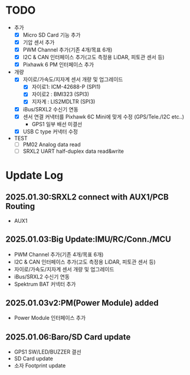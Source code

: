 # TODO

- 추가 
  - [x] Micro SD Card 기능 추가
  - [x] 기압 센서 추가
  - [x] PWM Channel 추가(기존 4개/목표 6개)
  - [x] I2C & CAN 인터페이스 추가(고도 측정용 LiDAR, 피토관 센서 등)
  - [x] Pixhawk 6 PM 인터페이스 추가
- 개량
  - [x] 자이로/가속도/지자계 센서 개량 및 업그레이드
    - [x] 자이로1: ICM-42688-P (SPI1)
    - [x] 자이로2 : BMI323 (SPI3)
    - [x] 지자계 : LIS2MDLTR (SPI3)
  - [x] iBus/SRXL2 수신기 연동
  - [x] 센서 연결 커낵터를 Pixhawk 6C Mini에 맞게 수정 (GPS/Tele./I2C etc..)
	- GPS1 일부 배선 미결선
  - [x] USB C type 커낵터 수정
- TEST
  - [ ] PM02 Analog data read
  - [ ] SRXL2 UART half-duplex data read&write

# Update Log

## 2025.01.30:SRXL2 connect with AUX1/PCB Routing
- AUX1

## 2025.01.03:Big Update:IMU/RC/Conn./MCU
- PWM Channel 추가(기존 4개/목표 6개)
- I2C & CAN 인터페이스 추가(고도 측정용 LiDAR, 피토관 센서 등)
- 자이로/가속도/지자계 센서 개량 및 업그레이드
- iBus/SRXL2 수신기 연동
- Spektrum BAT 커넥터 추가

## 2025.01.03v2:PM(Power Module) added
- Power Module 인터페이스 추가

## 2025.01.06:Baro/SD Card update
- GPS1 SW/LED/BUZZER 결선
- SD Card update
- 소자 Footprint update

